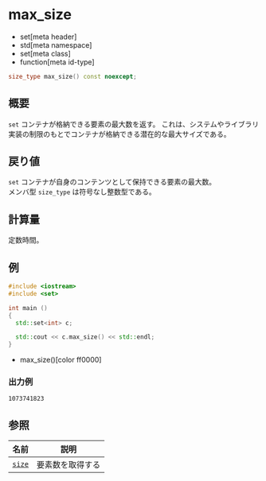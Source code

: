 # max_size
* set[meta header]
* std[meta namespace]
* set[meta class]
* function[meta id-type]

```cpp
size_type max_size() const noexcept;
```

## 概要
`set` コンテナが格納できる要素の最大数を返す。 
これは、システムやライブラリ実装の制限のもとでコンテナが格納できる潜在的な最大サイズである。


## 戻り値
`set` コンテナが自身のコンテンツとして保持できる要素の最大数。  
メンバ型 `size_type` は符号なし整数型である。


## 計算量
定数時間。


## 例
```cpp example
#include <iostream>
#include <set>

int main ()
{
  std::set<int> c;

  std::cout << c.max_size() << std::endl;
}
```
* max_size()[color ff0000]

### 出力例
```
1073741823
```

## 参照

| 名前                | 説明             |
|---------------------|------------------|
| [`size`](size.md) | 要素数を取得する |
